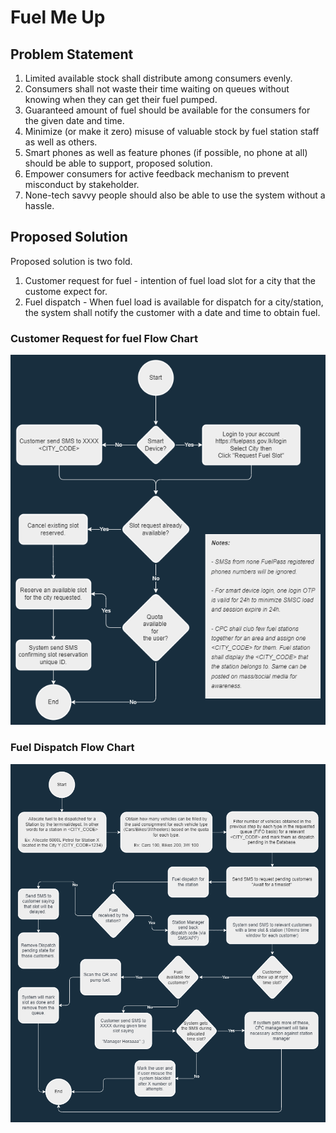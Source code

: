 # Fuel Me Up

## Problem Statement

1. Limited available stock shall distribute among consumers evenly.
2. Consumers shall not waste their time waiting on queues without knowing when they can get their fuel pumped.
3. Guaranteed amount of fuel should be available for the consumers for the given date and time.
3. Minimize (or make it zero) misuse of valuable stock by fuel station staff as well as others.
4. Smart phones as well as feature phones (if possible, no phone at all) should be able to support, proposed solution.
5. Empower consumers for active feedback mechanism to prevent misconduct by stakeholder.
6. None-tech savvy people should also be able to use the system without a hassle.

## Proposed Solution

Proposed solution is two fold.

1. Customer request for fuel - intention of fuel load slot for a city that the custome expect for.
2. Fuel dispatch - When fuel load is available for dispatch for a city/station, the system shall notify the customer with a date and time to obtain fuel.

### Customer Request for fuel Flow Chart
![alt text](https://github.com/fuelforallofus/fuelmeup/blob/p1_dev/request_fuel_load_slot.drawio.png)

### Fuel Dispatch Flow Chart
![alt text](https://github.com/fuelforallofus/fuelmeup/blob/p1_dev/fuel_dispatch_flow.drawio.png)
